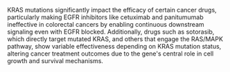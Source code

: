 KRAS mutations significantly impact the efficacy of certain cancer drugs, particularly making EGFR inhibitors like cetuximab and panitumumab ineffective in colorectal cancers by enabling continuous downstream signaling even with EGFR blocked. Additionally, drugs such as sotorasib, which directly target mutated KRAS, and others that engage the RAS/MAPK pathway, show variable effectiveness depending on KRAS mutation status, altering cancer treatment outcomes due to the gene's central role in cell growth and survival mechanisms.